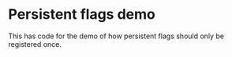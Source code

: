 # Persistent flags demo

This has code for the demo of how persistent flags should only be registered once.

